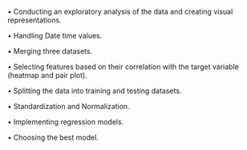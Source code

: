 •	Conducting an exploratory analysis of the data and creating visual representations.

•	Handling Date time values.

•	Merging three datasets.

•	Selecting features based on their correlation with the target variable (heatmap and pair plot).

•	Splitting the data into training and testing datasets.

•	Standardization and Normalization.

•	Implementing regression models.

•	Choosing the best  model.
